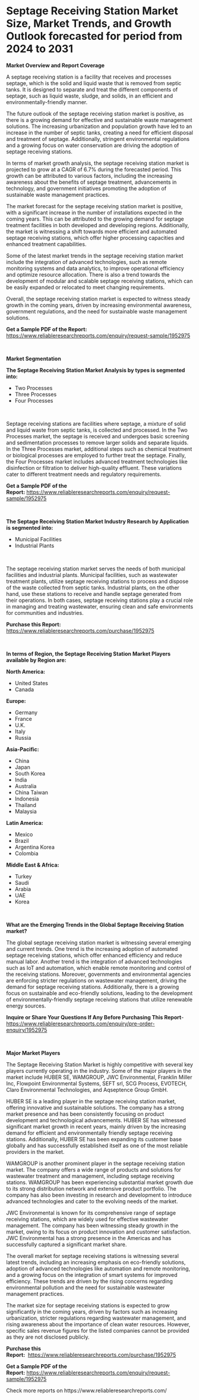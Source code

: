 <p><h1>Septage Receiving Station Market Size, Market Trends, and Growth Outlook forecasted for period from 2024 to 2031</h1></p><p><strong>Market Overview and Report Coverage</strong></p>
<p><p>A septage receiving station is a facility that receives and processes septage, which is the solid and liquid waste that is removed from septic tanks. It is designed to separate and treat the different components of septage, such as liquid waste, sludge, and solids, in an efficient and environmentally-friendly manner.</p><p>The future outlook of the septage receiving station market is positive, as there is a growing demand for effective and sustainable waste management solutions. The increasing urbanization and population growth have led to an increase in the number of septic tanks, creating a need for efficient disposal and treatment of septage. Additionally, stringent environmental regulations and a growing focus on water conservation are driving the adoption of septage receiving stations.</p><p>In terms of market growth analysis, the septage receiving station market is projected to grow at a CAGR of 6.7% during the forecasted period. This growth can be attributed to various factors, including the increasing awareness about the benefits of septage treatment, advancements in technology, and government initiatives promoting the adoption of sustainable waste management practices.</p><p>The market forecast for the septage receiving station market is positive, with a significant increase in the number of installations expected in the coming years. This can be attributed to the growing demand for septage treatment facilities in both developed and developing regions. Additionally, the market is witnessing a shift towards more efficient and automated septage receiving stations, which offer higher processing capacities and enhanced treatment capabilities.</p><p>Some of the latest market trends in the septage receiving station market include the integration of advanced technologies, such as remote monitoring systems and data analytics, to improve operational efficiency and optimize resource allocation. There is also a trend towards the development of modular and scalable septage receiving stations, which can be easily expanded or relocated to meet changing requirements.</p><p>Overall, the septage receiving station market is expected to witness steady growth in the coming years, driven by increasing environmental awareness, government regulations, and the need for sustainable waste management solutions.</p></p>
<p><strong>Get a Sample PDF of the Report:</strong> <a href="https://www.reliableresearchreports.com/enquiry/request-sample/1952975">https://www.reliableresearchreports.com/enquiry/request-sample/1952975</a></p>
<p>&nbsp;</p>
<p><strong>Market Segmentation</strong></p>
<p><strong>The Septage Receiving Station Market Analysis by types is segmented into:</strong></p>
<p><ul><li>Two Processes</li><li>Three Processes</li><li>Four Processes</li></ul></p>
<p>&nbsp;</p>
<p><p>Septage receiving stations are facilities where septage, a mixture of solid and liquid waste from septic tanks, is collected and processed. In the Two Processes market, the septage is received and undergoes basic screening and sedimentation processes to remove larger solids and separate liquids. In the Three Processes market, additional steps such as chemical treatment or biological processes are employed to further treat the septage. Finally, the Four Processes market includes advanced treatment technologies like disinfection or filtration to deliver high-quality effluent. These variations cater to different treatment needs and regulatory requirements.</p></p>
<p><strong>Get a Sample PDF of the Report:</strong>&nbsp;<a href="https://www.reliableresearchreports.com/enquiry/request-sample/1952975">https://www.reliableresearchreports.com/enquiry/request-sample/1952975</a></p>
<p>&nbsp;</p>
<p><strong>The Septage Receiving Station Market Industry Research by Application is segmented into:</strong></p>
<p><ul><li>Municipal Facilities</li><li>Industrial Plants</li></ul></p>
<p>&nbsp;</p>
<p><p>The septage receiving station market serves the needs of both municipal facilities and industrial plants. Municipal facilities, such as wastewater treatment plants, utilize septage receiving stations to process and dispose of the waste collected from septic tanks. Industrial plants, on the other hand, use these stations to receive and handle septage generated from their operations. In both cases, septage receiving stations play a crucial role in managing and treating wastewater, ensuring clean and safe environments for communities and industries.</p></p>
<p><strong>Purchase this Report:</strong>&nbsp; <a href="https://www.reliableresearchreports.com/purchase/1952975">https://www.reliableresearchreports.com/purchase/1952975</a></p>
<p>&nbsp;</p>
<p><strong>In terms of Region, the Septage Receiving Station Market Players available by Region are:</strong></p>
<p>
    <p> <strong> North America: </strong>
        <ul>
            <li>United States</li>
            <li>Canada</li>
        </ul>
        </p> 
    <p> <strong> Europe: </strong>
        <ul>
            <li>Germany</li>
            <li>France</li>
            <li>U.K.</li>
            <li>Italy</li>
            <li>Russia</li>
        </ul>
        </p> 
    <p> <strong> Asia-Pacific: </strong>
        <ul>
            <li>China</li>
            <li>Japan</li>
            <li>South Korea</li>
            <li>India</li>
            <li>Australia</li>
            <li>China Taiwan</li>
            <li>Indonesia</li>
            <li>Thailand</li>
            <li>Malaysia</li>
        </ul>
        </p> 
    <p> <strong> Latin America: </strong>
        <ul>
            <li>Mexico</li>
            <li>Brazil</li>
            <li>Argentina Korea</li>
            <li>Colombia</li>
        </ul>
        </p> 
    <p> <strong> Middle East & Africa: </strong>
        <ul>
            <li>Turkey</li>
            <li>Saudi</li>
            <li>Arabia</li>
            <li>UAE</li>
            <li>Korea</li>
        </ul>
    </p>
    </p>
<p>&nbsp;</p>
<p><strong>What are the Emerging Trends in the Global Septage Receiving Station market?</strong></p>
<p><p>The global septage receiving station market is witnessing several emerging and current trends. One trend is the increasing adoption of automated septage receiving stations, which offer enhanced efficiency and reduce manual labor. Another trend is the integration of advanced technologies such as IoT and automation, which enable remote monitoring and control of the receiving stations. Moreover, governments and environmental agencies are enforcing stricter regulations on wastewater management, driving the demand for septage receiving stations. Additionally, there is a growing focus on sustainable and eco-friendly solutions, leading to the development of environmentally-friendly septage receiving stations that utilize renewable energy sources.</p></p>
<p><strong>Inquire or Share Your Questions If Any Before Purchasing This Report</strong>- <a href="https://www.reliableresearchreports.com/enquiry/pre-order-enquiry/1952975">https://www.reliableresearchreports.com/enquiry/pre-order-enquiry/1952975</a></p>
<p>&nbsp;</p>
<p><strong>Major Market Players</strong></p>
<p><p>The Septage Receiving Station Market is highly competitive with several key players currently operating in the industry. Some of the major players in the market include HUBER SE, WAMGROUP, JWC Environmental, Franklin Miller Inc, Flowpoint Environmental Systems, SEFT srl, SCG Process, EVOTECH, Claro Environmental Technologies, and Aqseptence Group GmbH.</p><p>HUBER SE is a leading player in the septage receiving station market, offering innovative and sustainable solutions. The company has a strong market presence and has been consistently focusing on product development and technological advancements. HUBER SE has witnessed significant market growth in recent years, mainly driven by the increasing demand for efficient and environmentally friendly septage receiving stations. Additionally, HUBER SE has been expanding its customer base globally and has successfully established itself as one of the most reliable providers in the market.</p><p>WAMGROUP is another prominent player in the septage receiving station market. The company offers a wide range of products and solutions for wastewater treatment and management, including septage receiving stations. WAMGROUP has been experiencing substantial market growth due to its strong distribution network and extensive product portfolio. The company has also been investing in research and development to introduce advanced technologies and cater to the evolving needs of the market.</p><p>JWC Environmental is known for its comprehensive range of septage receiving stations, which are widely used for effective wastewater management. The company has been witnessing steady growth in the market, owing to its focus on product innovation and customer satisfaction. JWC Environmental has a strong presence in the Americas and has successfully captured a significant market share.</p><p>The overall market for septage receiving stations is witnessing several latest trends, including an increasing emphasis on eco-friendly solutions, adoption of advanced technologies like automation and remote monitoring, and a growing focus on the integration of smart systems for improved efficiency. These trends are driven by the rising concerns regarding environmental pollution and the need for sustainable wastewater management practices.</p><p>The market size for septage receiving stations is expected to grow significantly in the coming years, driven by factors such as increasing urbanization, stricter regulations regarding wastewater management, and rising awareness about the importance of clean water resources. However, specific sales revenue figures for the listed companies cannot be provided as they are not disclosed publicly.</p></p>
<p><strong>Purchase this Report:</strong>&nbsp;&nbsp;<a href="https://www.reliableresearchreports.com/purchase/1952975">https://www.reliableresearchreports.com/purchase/1952975</a></p>
<p></p>
<p><strong>Get a Sample PDF of the Report:</strong>&nbsp;<a href="https://www.reliableresearchreports.com/enquiry/request-sample/1952975">https://www.reliableresearchreports.com/enquiry/request-sample/1952975</a></p>
<p>Check more reports on https://www.reliableresearchreports.com/</p>